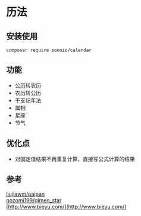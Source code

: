 # 历法

## 安装使用

  ```shell
  composer require soonio/calendar
  ```

## 功能

  - 公历转农历
  - 农历转公历
  - 干支纪年法
  - 属相
  - 星座
  - 节气

## 优化点
  - 对固定值结果不再重复计算，直接写公式计算的结果

## 参考

  [liujiawm/paipan](https://github.com/liujiawm/paipan)  
  [nozomi199/qimen_star](https://github.com/nozomi199/qimen_star)  
  [http://www.bieyu.com/](http://www.bieyu.com/)